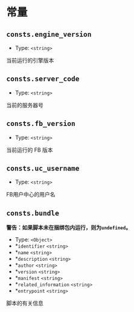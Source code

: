 # 常量

## `consts.engine_version`
* Type: `<string>`

当前运行的引擎版本

## `consts.server_code`
* Type: `<string>`

当前的服务器号

## `consts.fb_version`
* Type: `<string>`

当前运行的 FB 版本

## `consts.uc_username`
* Type: `<string>`

FB用户中心的用户名

## `consts.bundle`
**警告：如果脚本未在捆绑包内运行，则为`undefined`。**

* Type: `<Object>`
* *`identifier` `<string>`
* *`name` `<string>`
* *`description` `<string>`
* *`author` `<string>`
* *`version` `<string>`
* *`manifest` `<string>`
* *`related_information` `<string>`
* *`entrypoint` `<string>`

脚本的有关信息

